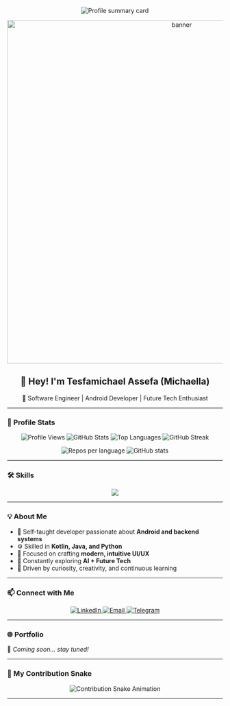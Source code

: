 <!-- 🌟 GitHub Profile README for Tesfamichael Assefa (Michaella) -->

<!-- 🖼️ Profile Summary Card -->
<p align="center">
  <img src="https://github.com/Michaella4110/Michaella4110/blob/main/.github/profile-summary-cards-output/dracula/0-profile-details.svg" alt="Profile summary card"/>
</p>

<!-- 🖼️ Custom Banner Section -->
<p align="center">
  <img src="./assets/banner.gif" alt="banner" width="800" />
</p>

<h2 align="center">👋 Hey! I'm Tesfamichael Assefa (Michaella)</h2>
<p align="center">
🚀 Software Engineer | Android Developer | Future Tech Enthusiast  
</p>

---

### 💫 Profile Stats
<p align="center">
  <img src="https://komarev.com/ghpvc/?username=Michaella4110&style=flat" alt="Profile Views"/>
  <img src="https://github-readme-stats.vercel.app/api?username=Michaella4110&show_icons=true&theme=radical" alt="GitHub Stats"/>
  <img src="https://github-readme-stats.vercel.app/api/top-langs/?username=Michaella4110&layout=compact&theme=radical" alt="Top Languages"/>
  <img src="https://github-readme-streak-stats.herokuapp.com/?user=Michaella4110&theme=radical" alt="GitHub Streak"/>
</p>

<p align="center">
  <img src="https://github.com/Michaella4110/Michaella4110/blob/main/.github/profile-summary-cards-output/dracula/1-repos-per-language.svg" alt="Repos per language"/>
  <img src="https://github.com/Michaella4110/Michaella4110/blob/main/.github/profile-summary-cards-output/dracula/3-stats.svg" alt="GitHub stats"/>
</p>

---

### 🛠 Skills
<p align="center">
  <img src="https://skillicons.dev/icons?i=java,kotlin,python,androidstudio,git,github,mysql,vscode,linux,html,css" />
</p>

---

### 💡 About Me
- 🌱 Self-taught developer passionate about **Android and backend systems**
- ⚙️ Skilled in **Kotlin, Java, and Python**
- 🎨 Focused on crafting **modern, intuitive UI/UX**
- 🧠 Constantly exploring **AI + Future Tech**
- 💫 Driven by curiosity, creativity, and continuous learning

---

### 📫 Connect with Me
<p align="center">
  <a href="https://www.linkedin.com/in/tesfamichael-assefa-487784367/" target="_blank">
    <img src="https://img.shields.io/badge/LinkedIn-blue?style=for-the-badge&logo=linkedin&logoColor=white" alt="LinkedIn"/>
  </a>
  <a href="mailto:tesfamichael4110@gmail.com" target="_blank">
    <img src="https://img.shields.io/badge/Email-D14836?style=for-the-badge&logo=gmail&logoColor=white" alt="Email"/>
  </a>
  <a href="https://t.me/Michaella_4110" target="_blank">
    <img src="https://img.shields.io/badge/Telegram-2CA5E0?style=for-the-badge&logo=telegram&logoColor=white" alt="Telegram"/>
  </a>
</p>

---

### 🌐 Portfolio
🚧 *Coming soon... stay tuned!*

---

### 🐍 My Contribution Snake
<p align="center">
  <img src="https://raw.githubusercontent.com/Michaella4110/Michaella4110/output/github-contribution-grid-snake.svg" alt="Contribution Snake Animation"/>
</p>

---
